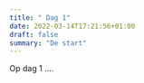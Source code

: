 ```yaml
---
title: " Dag 1"
date: 2022-03-14T17:21:56+01:00
draft: false
summary: "De start"
---
```


Op dag 1 ....
